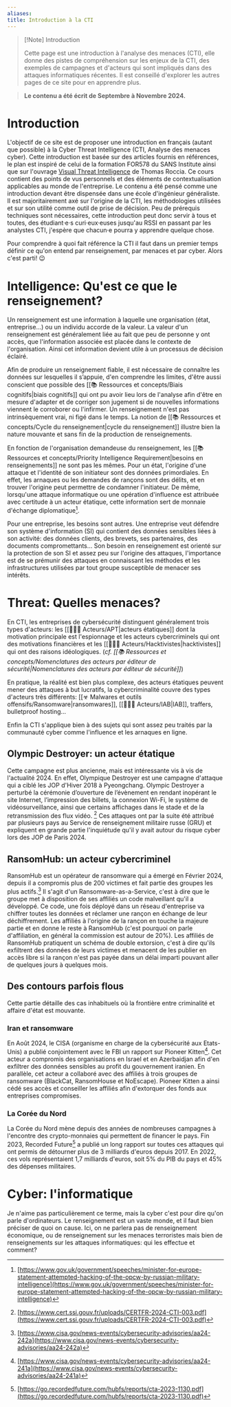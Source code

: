 ```yaml
---
aliases: 
title: Introduction à la CTI
---
```


> [!Note] Introduction
>
> Cette page est une introduction à l'analyse des menaces (CTI), elle donne des pistes de compréhension sur les enjeux de la CTI, des exemples de campagnes et d'acteurs qui sont impliqués dans des attaques informatiques récentes. Il est conseillé d'explorer les autres pages de ce site pour en apprendre plus.

> **Le contenu a été écrit de Septembre à Novembre 2024.**


# Introduction


L'objectif de ce site est de proposer une introduction en français (autant que possible) à la Cyber Threat Intelligence (CTI, Analyse des menaces cyber). Cette introduction est basée sur des articles fournis en références, le plan est inspiré de celui de la formation FOR578 du SANS Institute ainsi que sur l'ouvrage [Visual Threat Intelligence](https://store.securitybreak.io/threatintel) de Thomas Roccia. Ce cours contient des points de vus personnels et des éléments de contextualisation applicables au monde de l'entreprise. Le contenu a été pensé comme une introduction devant être dispensée dans une école d'ingénieur généraliste. Il est majoritairement axé sur l'origine de la CTI, les méthodologies utilisées et sur son utilité comme outil de prise de décision. Peu de prérequis techniques sont nécessaires, cette introduction peut donc servir à tous et toutes, des étudiant·e·s curi·eux·euses jusqu'au RSSI en passant par les analystes CTI, j'espère que chacun·e pourra y apprendre quelque chose.

Pour comprendre à quoi fait référence la CTI il faut dans un premier temps définir ce qu'on entend par renseignement, par menaces et par cyber. Alors c'est parti! 😉

# Intelligence: Qu'est ce que le renseignement?

Un renseignement est une information à laquelle une organisation (état, entreprise...) ou un individu accorde de la valeur. La valeur d'un renseignement est généralement liée au fait que peu de personne y ont accès, que l'information associée est placée dans le contexte de l'organisation. Ainsi cet information devient utile à un processus de décision éclairé.

Afin de produire un renseignement fiable, il est nécessaire de connaître les données sur lesquelles il s’appuie, d'en comprendre les limites, d'être aussi conscient que possible des [[📚 Ressources et concepts/Biais cognitifs|biais cognitifs]] qui ont pu avoir lieu lors de l'analyse afin d'être en mesure d'adapter et de corriger son jugement si de nouvelles informations viennent le corroborer ou l'infirmer. Un renseignement n'est pas intrinsèquement vrai, ni figé dans le temps. La notion de [[📚 Ressources et concepts/Cycle du renseignement|cycle du renseignement]] illustre bien la nature mouvante et sans fin de la production de renseignements.

En fonction de l'organisation demandeuse du renseignement, les [[📚 Ressources et concepts/Priority Intelligence Requirement|besoins en renseignements]] ne sont pas les mêmes. Pour un état, l'origine d'une attaque et l'identité de son initiateur sont des données primordiales. En effet, les arnaques ou les demandes de rançons sont des délits, et en trouver l'origine peut permettre de condamner l'initiateur. De même, lorsqu'une attaque informatique ou une opération d'influence est attribuée avec certitude à un acteur étatique, cette information sert de monnaie d'échange diplomatique[^1]. 

Pour une entreprise, les besoins sont autres. Une entreprise veut défendre son système d'information (SI) qui contient des données sensibles liées à son activité: des données clients,  des brevets,  ses partenaires, des documents compromettants... Son besoin en renseignement est orienté sur la protection de son SI et assez peu sur l'origine des attaques, l'importance est de se prémunir des attaques en connaissant les méthodes et les infrastructures utilisées par tout groupe susceptible de menacer ses intérêts.

# Threat: Quelles menaces?

En CTI, les entreprises de cybersécurité distinguent généralement trois types d'acteurs: les [[👩🏽‍💻 Acteurs/APT|acteurs étatiques]] dont la motivation principale est l'espionnage et les acteurs cybercriminels qui ont des motivations financières et les [[👩🏽‍💻 Acteurs/Hacktivistes|hacktivistes]] qui ont des raisons idéologiques. (*cf. [[📚 Ressources et concepts/Nomenclatures des acteurs par éditeur de sécurité|Nomenclatures des acteurs par éditeur de sécurité]]*) 

En pratique, la réalité est bien plus complexe, des acteurs étatiques peuvent mener des attaques à but lucratifs, la cybercriminalité couvre des types d'acteurs très différents: [[☣ Malwares et outils offensifs/Ransomware|ransomwares]], [[👩🏽‍💻 Acteurs/IAB|IAB]], traffers, bulletproof hosting... 

Enfin la CTI s'applique bien à des sujets qui sont assez peu traités par la communauté cyber comme l'influence et les arnaques en ligne.

## Olympic Destroyer: un acteur étatique

Cette campagne est plus ancienne, mais est intéressante vis à vis de l'actualité 2024. En effet, Olympique Destroyer est une campagne d'attaque qui a ciblé les JOP d'Hiver 2018 à Pyeongchang. Olympic Destroyer a perturbé la cérémonie d’ouverture de l’évènement en rendant inopérant le site Internet, l’impression des billets, la connexion Wi-Fi, le système de vidéosurveillance, ainsi que certains affichages dans le stade et de la retransmission des flux vidéo. [^5] Ces attaques ont par la suite été attribué par plusieurs pays au Service de renseignement militaire russe (GRU) et expliquent en grande partie l'inquiétude qu'il y avait autour du risque cyber lors des JOP de Paris 2024. 

## RansomHub: un acteur cybercriminel

RansomHub est un opérateur de ransomware qui a émergé en Février 2024, depuis il a compromis plus de 200 victimes et fait partie des groupes les plus actifs.[^4] Il s'agit d'un Ransomware-as-a-Service, c'est à dire que le groupe met à disposition de ses affiliés un code malveillant qu'il a développé. Ce code, une fois déployé dans un réseau d'entreprise va chiffrer toutes les données et réclamer une rançon en échange de leur déchiffrement. Les affiliés à l'origine de la rançon en touche la majeure partie et en donne le reste à RansomHub (c'est pourquoi on parle d'affiliation, en général la commission est autour de 20%). Les affiliés de RansomHub pratiquent un schéma de double extorsion, c'est à dire qu'ils exfiltrent des données de leurs victimes et menacent de les publier en accès libre si la rançon n'est pas payée dans un délai imparti pouvant aller de quelques jours à quelques mois.  

## Des contours parfois flous

Cette partie détaille des cas inhabituels où la frontière entre criminalité et affaire d'état est mouvante. 

### Iran et ransomware

En Août 2024, le CISA (organisme en charge de la cybersécurité aux Etats-Unis) a publié conjointement avec le FBI un rapport sur Pioneer Kitten[^2]. Cet acteur a compromis des organisations en Israel et en Azerbaidjan afin d'en exfiltrer des données sensibles au profit du gouvernement iranien.  En parallèle, cet acteur a collaboré avec des affiliés à trois groupes de ransomware (BlackCat, RansomHouse et NoEscape). Pioneer Kitten a ainsi cédé ses accès et conseiller les affiliés afin d'extorquer des fonds aux entreprises compromises.  

### La Corée du Nord

La Corée du Nord mène depuis des années de nombreuses campagnes à l'encontre des crypto-monnaies qui permettent de financer le pays. Fin 2023, Recorded Future[^3] a publié un long rapport sur toutes ces attaques qui ont permis de détourner plus de 3 milliards d'euros depuis 2017. En 2022, ces vols représentaient 1,7 milliards d'euros, soit 5% du PIB du pays et 45% des dépenses militaires.

# Cyber: l'informatique

Je n'aime pas particulièrement ce terme, mais la cyber c'est pour dire qu'on parle d'ordinateurs. Le renseignement est un vaste monde, et il faut bien préciser de quoi on cause. Ici, on ne parlera pas de renseignement économique, ou de renseignement sur les menaces terroristes mais bien de renseignements sur les attaques informatiques: qui les effectue et comment?




[^1]: [https://www.gov.uk/government/speeches/minister-for-europe-statement-attempted-hacking-of-the-opcw-by-russian-military-intelligence](https://www.gov.uk/government/speeches/minister-for-europe-statement-attempted-hacking-of-the-opcw-by-russian-military-intelligence)
[^2]: [https://www.cisa.gov/news-events/cybersecurity-advisories/aa24-241a](https://www.cisa.gov/news-events/cybersecurity-advisories/aa24-241a)
[^3]: [https://go.recordedfuture.com/hubfs/reports/cta-2023-1130.pdf](https://go.recordedfuture.com/hubfs/reports/cta-2023-1130.pdf)
[^4]: [https://www.cisa.gov/news-events/cybersecurity-advisories/aa24-242a](https://www.cisa.gov/news-events/cybersecurity-advisories/aa24-242a)
[^5]:[https://www.cert.ssi.gouv.fr/uploads/CERTFR-2024-CTI-003.pdf](https://www.cert.ssi.gouv.fr/uploads/CERTFR-2024-CTI-003.pdf)